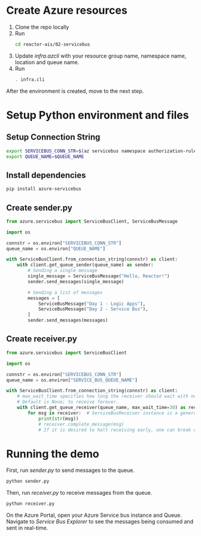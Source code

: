 # Create Azure resources

1. Clone the repo locally
2. Run
   ```bash
   cd reactor-ais/02-servicebus
   ```
3. Update _infra.azcli_ with your resource group name, namespace name, location and queue name.
4. Run
   ```bash
   . infra.cli
   ```
After the environment is created, move to the next step.

# Setup Python environment and files

## Setup Connection String

```bash
export SERVICEBUS_CONN_STR=$(az servicebus namespace authorization-rule keys list --resource-group $RESOURCE_GROUP --namespace-name $NAMESPACE_NAME --name RootManageSharedAccessKey --query primaryConnectionString --output tsv)
export QUEUE_NAME=$QUEUE_NAME
```

## Install dependencies

```bash
pip install azure-servicebus
```

## Create sender.py

```python
from azure.servicebus import ServiceBusClient, ServiceBusMessage

import os

connstr = os.environ["SERVICEBUS_CONN_STR"]
queue_name = os.environ["QUEUE_NAME"]

with ServiceBusClient.from_connection_string(connstr) as client:
    with client.get_queue_sender(queue_name) as sender:
        # Sending a single message
        single_message = ServiceBusMessage("Hello, Reactor!")
        sender.send_messages(single_message)

        # Sending a list of messages
        messages = [
            ServiceBusMessage("Day 1 - Logic Apps"),
            ServiceBusMessage("Day 2 - Service Bus"),
        ]
        sender.send_messages(messages)
```

## Create receiver.py

```python
from azure.servicebus import ServiceBusClient

import os

connstr = os.environ["SERVICEBUS_CONN_STR"]
queue_name = os.environ["SERVICE_BUS_QUEUE_NAME"]

with ServiceBusClient.from_connection_string(connstr) as client:
    # max_wait_time specifies how long the receiver should wait with no incoming messages before stopping receipt.
    # Default is None; to receive forever.
    with client.get_queue_receiver(queue_name, max_wait_time=30) as receiver:
        for msg in receiver:  # ServiceBusReceiver instance is a generator.
            print(str(msg))
            # receiver.complete_message(msg)
            # If it is desired to halt receiving early, one can break out of the loop here safely.

```

# Running the demo

First, run *sender.py* to send messages to the queue.

```bash
python sender.py
```

Then, run *receiver.py* to receive messages from the queue.

```bash
python receiver.py
```

On the Azure Portal, open your Azure Service bus instance and Queue. Navigate to _Service Bus Explorer_ to see the messages being consumed and sent in real-time.
